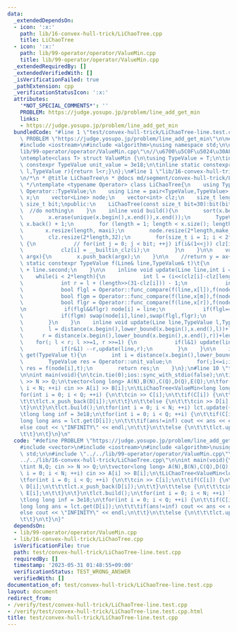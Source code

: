 ```yaml
---
data:
  _extendedDependsOn:
  - icon: ':x:'
    path: lib/16-convex-hull-trick/LiChaoTree.cpp
    title: LiChaoTree
  - icon: ':x:'
    path: lib/99-operator/operator/ValueMin.cpp
    title: lib/99-operator/operator/ValueMin.cpp
  _extendedRequiredBy: []
  _extendedVerifiedWith: []
  _isVerificationFailed: true
  _pathExtension: cpp
  _verificationStatusIcon: ':x:'
  attributes:
    '*NOT_SPECIAL_COMMENTS*': ''
    PROBLEM: https://judge.yosupo.jp/problem/line_add_get_min
    links:
    - https://judge.yosupo.jp/problem/line_add_get_min
  bundledCode: "#line 1 \"test/convex-hull-trick/LiChaoTree-line.test.cpp\"\n#define\
    \ PROBLEM \"https://judge.yosupo.jp/problem/line_add_get_min\"\n\n#include <vector>\n\
    #include <iostream>\n#include <algorithm>\nusing namespace std;\n\n#line 1 \"\
    lib/99-operator/operator/ValueMin.cpp\"\n//\u6700\u5C0F\u5024\u30AF\u30A8\u30EA\
    \ntemplate<class T> struct ValueMin {\n\tusing TypeValue = T;\n\tinline static\
    \ constexpr TypeValue unit_value = 3e18;\n\tinline static constexpr bool func_compare(TypeValue\
    \ l,TypeValue r){return l<r;}\n};\n#line 1 \"lib/16-convex-hull-trick/LiChaoTree.cpp\"\
    \n/*\n * @title LiChaoTree\n * @docs md/segment/convex-hull-trick/LiChaoTree.md\n\
    \ */\ntemplate <typename Operator> class LiChaoTree{\n    using TypeValue = typename\
    \ Operator::TypeValue;\n    using Line = pair<TypeValue,TypeValue>;\n    vector<TypeValue>\
    \ x;\n    vector<Line> node;\n    vector<int> clz;\n    size_t length;\n    const\
    \ size_t bit;\npublic:\n    LiChaoTree(const size_t bit=30):bit(bit){\n      \
    \  //do nothing\n    }\n    inline void build(){\n        sort(x.begin(),x.end());\n\
    \        x.erase(unique(x.begin(),x.end()),x.end());\n        TypeValue maxi =\
    \ x.back() + 1;\n        for (length = 1; length < x.size(); length *= 2);\n \
    \       x.resize(length, maxi);\n        node.resize(2*length,make_pair(0,Operator::unit_value));\n\
    \        clz.resize(2*length,32);\n        for(size_t i = 1; i < 2*length; ++i)\
    \ {\n            // for(int j = 0; j < bit; ++j) if(i&(1<<j)) clz[i] = 31-j;\n\
    \            clz[i] = __builtin_clz(i);\n        }\n    }\n\n    void x_push_back(TypeValue\
    \ argx){\n        x.push_back(argx);\n    }\n\n    //return y = ax+b\n    inline\
    \ static constexpr TypeValue f(Line& line,TypeValue& t)\t{\n        return line.first*t\
    \ + line.second;\n    }\n\n    inline void update(Line line,int i = 1){\n    \
    \    while(i < 2*length){\n            int l = (i<<(clz[i]-clz[length]))-length;\n\
    \            int r = l + (length>>(31-clz[i])) - 1;\n            int m = (l+r)>>1;\n\
    \            bool flgl = Operator::func_compare(f(line,x[l]),f(node[i],x[l]));\n\
    \            bool flgm = Operator::func_compare(f(line,x[m]),f(node[i],x[m]));\n\
    \            bool flgr = Operator::func_compare(f(line,x[r]),f(node[i],x[r]));\n\
    \n            if(flgl&&flgr) node[i] = line;\n            if(flgl==flgr) break;\n\
    \            if(flgm) swap(node[i],line),swap(flgl,flgr);\n            i = (i<<1)+flgr;\n\
    \        }\n    }\n    inline void update(Line line,TypeValue l,TypeValue r){\n\
    \        l = distance(x.begin(),lower_bound(x.begin(),x.end(),l))+length;\n  \
    \      r = distance(x.begin(),lower_bound(x.begin(),x.end(),r))+length;\n    \
    \    for(; l < r; l >>=1, r >>=1) {\n            if(l&1) update(line,l),l++;\n\
    \            if(r&1) --r,update(line,r);\n        }\n    }\n\n    inline TypeValue\
    \ get(TypeValue t){\n        int i = distance(x.begin(),lower_bound(x.begin(),x.end(),t))+length;\n\
    \        TypeValue res = Operator::unit_value;\n        for(;1<=i;i>>=1) if(!Operator::func_compare(res,f(node[i],t)))\
    \ res = f(node[i],t);\n        return res;\n    }\n};\n#line 10 \"test/convex-hull-trick/LiChaoTree-line.test.cpp\"\
    \n\nint main(void){\n\tcin.tie(0);ios::sync_with_stdio(false);\n\tint N,Q; cin\
    \ >> N >> Q;\n\tvector<long long> A(N),B(N),C(Q),D(Q),E(Q);\n\tfor(int i = 0;\
    \ i < N; ++i) cin >> A[i] >> B[i];\n\tLiChaoTree<ValueMin<long long>> lct;\n\t\
    for(int i = 0; i < Q; ++i) {\n\t\tcin >> C[i];\n\t\tif(C[i]) {\n\t\t\tcin >> D[i];\n\
    \t\t\tlct.x_push_back(D[i]);\n\t\t}\n\t\telse {\n\t\t\tcin >> D[i] >> E[i];\n\t\
    \t}\n\t}\n\tlct.build();\n\tfor(int i = 0; i < N; ++i) lct.update({A[i],B[i]});\n\
    \tlong long inf = 3e18;\n\tfor(int i = 0; i < Q; ++i) {\n\t\tif(C[i]) {\n\t\t\t\
    long long ans = lct.get(D[i]);\n\t\t\tif(ans!=inf) cout << ans << endl;\n\t\t\t\
    else cout << \"INFINITY\" << endl;\n\t\t}\n\t\telse {\n\t\t\tlct.update({D[i],E[i]});\n\
    \t\t}\n\t}\n}\n"
  code: "#define PROBLEM \"https://judge.yosupo.jp/problem/line_add_get_min\"\n\n\
    #include <vector>\n#include <iostream>\n#include <algorithm>\nusing namespace\
    \ std;\n\n#include \"../../lib/99-operator/operator/ValueMin.cpp\"\n#include \"\
    ../../lib/16-convex-hull-trick/LiChaoTree.cpp\"\n\nint main(void){\n\tcin.tie(0);ios::sync_with_stdio(false);\n\
    \tint N,Q; cin >> N >> Q;\n\tvector<long long> A(N),B(N),C(Q),D(Q),E(Q);\n\tfor(int\
    \ i = 0; i < N; ++i) cin >> A[i] >> B[i];\n\tLiChaoTree<ValueMin<long long>> lct;\n\
    \tfor(int i = 0; i < Q; ++i) {\n\t\tcin >> C[i];\n\t\tif(C[i]) {\n\t\t\tcin >>\
    \ D[i];\n\t\t\tlct.x_push_back(D[i]);\n\t\t}\n\t\telse {\n\t\t\tcin >> D[i] >>\
    \ E[i];\n\t\t}\n\t}\n\tlct.build();\n\tfor(int i = 0; i < N; ++i) lct.update({A[i],B[i]});\n\
    \tlong long inf = 3e18;\n\tfor(int i = 0; i < Q; ++i) {\n\t\tif(C[i]) {\n\t\t\t\
    long long ans = lct.get(D[i]);\n\t\t\tif(ans!=inf) cout << ans << endl;\n\t\t\t\
    else cout << \"INFINITY\" << endl;\n\t\t}\n\t\telse {\n\t\t\tlct.update({D[i],E[i]});\n\
    \t\t}\n\t}\n}"
  dependsOn:
  - lib/99-operator/operator/ValueMin.cpp
  - lib/16-convex-hull-trick/LiChaoTree.cpp
  isVerificationFile: true
  path: test/convex-hull-trick/LiChaoTree-line.test.cpp
  requiredBy: []
  timestamp: '2023-05-31 01:48:55+09:00'
  verificationStatus: TEST_WRONG_ANSWER
  verifiedWith: []
documentation_of: test/convex-hull-trick/LiChaoTree-line.test.cpp
layout: document
redirect_from:
- /verify/test/convex-hull-trick/LiChaoTree-line.test.cpp
- /verify/test/convex-hull-trick/LiChaoTree-line.test.cpp.html
title: test/convex-hull-trick/LiChaoTree-line.test.cpp
---
```

